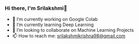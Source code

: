 ### Hi there, I'm Srilakshmi👋

- 🔭 I’m currently working on Google Colab
- 🌱 I’m currently learning Deep Learning
- 👯 I’m looking to collaborate on Machine Learning Projects
- 📫 How to reach me: srilakshmikrishna98@gmail.com

